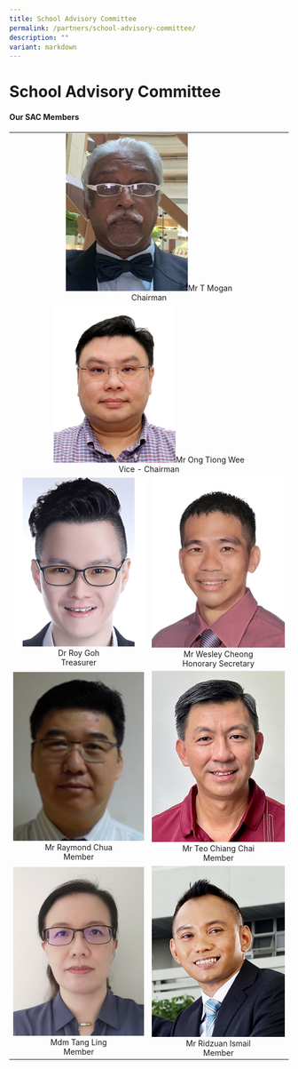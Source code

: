 ```yaml
---
title: School Advisory Committee
permalink: /partners/school-advisory-committee/
description: ""
variant: markdown
---
```

School Advisory Committee
======================

#### Our SAC Members

<table>
<tbody>
<tr>
<td style="text-align:" align="center" colspan="2"><img src="/images/Partners/SAC/Mr_T_Mogan___Chairman.jpg" style="width:45%">Mr T Mogan <br> Chairman</td>
</tr>
<tr>
</tr><tr>
<td style="text-align:" align="center" colspan="2"><img src="/images/Partners/SAC/Mr_Ong_Tiong_Wee___Vice___Chairman.jpg" style="width:45%">Mr Ong Tiong Wee <br>Vice - Chairman</td>
</tr>
<tr>
</tr><tr><td style="text-align:" align="center"><img src="/images/Partners/SAC/Dr_Roy_Goh___Treasurer.jpg" style="width:100%">Dr Roy Goh<br>Treasurer</td>
<td style="text-align:" align="center"><img src="/images/Partners/SAC/Mr_Wesley_Cheong___Honorary_Secretary.jpg" style="width:100%">Mr Wesley Cheong<br>Honorary Secretary</td>
</tr>
<tr>
<td align="center"><img src="/images/Partners/SAC/Mr_Raymond_Chua___Member.jpg" style="width:100%">Mr Raymond Chua<br>Member</td>
<td align="center"><img src="/images/Partners/SAC/Mr_Teo_Chiang_Chai___Member.jpg" style="width:100%">Mr Teo Chiang Chai<br>Member</td>
</tr>
<tr>
<td align="center"><img src="/images/Partners/SAC/Mdm_Tang_Ling___Member.jpg" style="width:100%">Mdm Tang Ling<br>Member</td>
<td align="center"><img src="/images/Partners/SAC/Mr_Ridzuan_Ismail___Member.jpg" style="width:100%">Mr Ridzuan Ismail<br>Member</td>
</tr>
</tbody></table>